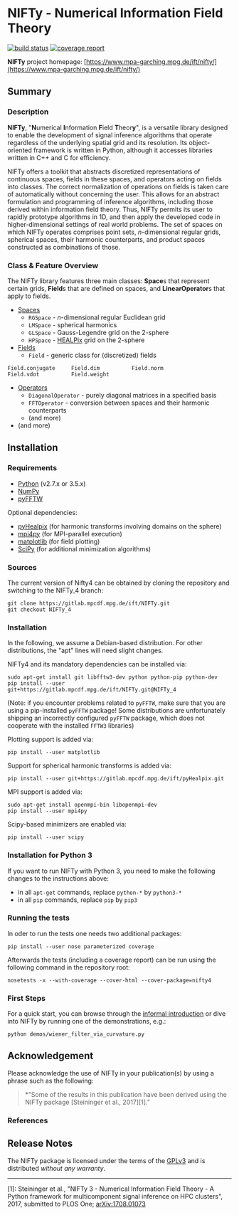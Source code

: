 NIFTy - Numerical Information Field Theory
==========================================
[![build status](https://gitlab.mpcdf.mpg.de/ift/NIFTy/badges/NIFTy_4/build.svg)](https://gitlab.mpcdf.mpg.de/ift/NIFTy/commits/NIFTy_4)
[![coverage report](https://gitlab.mpcdf.mpg.de/ift/NIFTy/badges/NIFTy_4/coverage.svg)](https://gitlab.mpcdf.mpg.de/ift/NIFTy/commits/NIFTy_4)

**NIFTy** project homepage:
[https://www.mpa-garching.mpg.de/ift/nifty/](https://www.mpa-garching.mpg.de/ift/nifty/)

Summary
-------

### Description

**NIFTy**, "**N**umerical **I**nformation **F**ield **T**heor<strong>y</strong>", is
a versatile library designed to enable the development of signal
inference algorithms that operate regardless of the underlying spatial
grid and its resolution. Its object-oriented framework is written in
Python, although it accesses libraries written in C++ and C for
efficiency.

NIFTy offers a toolkit that abstracts discretized representations of
continuous spaces, fields in these spaces, and operators acting on
fields into classes. The correct normalization of operations on
fields is taken care of automatically without concerning the user. This
allows for an abstract formulation and programming of inference
algorithms, including those derived within information field theory.
Thus, NIFTy permits its user to rapidly prototype algorithms in 1D, and
then apply the developed code in higher-dimensional settings of real
world problems. The set of spaces on which NIFTy operates comprises
point sets, *n*-dimensional regular grids, spherical spaces, their
harmonic counterparts, and product spaces constructed as combinations of
those.

### Class & Feature Overview

The NIFTy library features three main classes: **Space**s that represent
certain grids, **Field**s that are defined on spaces, and **LinearOperator**s
that apply to fields.

-   [Spaces](https://www.mpa-garching.mpg.de/ift/nifty/space.html)
    -   `RGSpace` - *n*-dimensional regular Euclidean grid
    -   `LMSpace` - spherical harmonics
    -   `GLSpace` - Gauss-Legendre grid on the 2-sphere
    -   `HPSpace` - [HEALPix](https://sourceforge.net/projects/healpix/)
        grid on the 2-sphere
-   [Fields](https://www.mpa-garching.mpg.de/ift/nifty/field.html)
    -   `Field` - generic class for (discretized) fields

<!-- -->

    Field.conjugate     Field.dim          Field.norm
    Field.vdot          Field.weight

-   [Operators](https://www.mpa-garching.mpg.de/ift/nifty/operator.html)
    -   `DiagonalOperator` - purely diagonal matrices in a specified
        basis
    -   `FFTOperator` - conversion between spaces and their harmonic
                        counterparts
    -   (and more)
-   (and more)

Installation
------------

### Requirements

- [Python](https://www.python.org/) (v2.7.x or 3.5.x)
- [NumPy](https://www.numpy.org/)
- [pyFFTW](https://pypi.python.org/pypi/pyFFTW)

Optional dependencies:
- [pyHealpix](https://gitlab.mpcdf.mpg.de/ift/pyHealpix) (for harmonic
    transforms involving domains on the sphere)
- [mpi4py](https://mpi4py.scipy.org) (for MPI-parallel execution)
- [matplotlib](https://matplotlib.org/) (for field plotting)
- [SciPy](https://www.scipy.org/) (for additional minimization algorithms)

### Sources

The current version of Nifty4 can be obtained by cloning the repository and
switching to the NIFTy_4 branch:

    git clone https://gitlab.mpcdf.mpg.de/ift/NIFTy.git
    git checkout NIFTy_4

### Installation

In the following, we assume a Debian-based distribution. For other
distributions, the "apt" lines will need slight changes.

NIFTy4 and its mandatory dependencies can be installed via:

    sudo apt-get install git libfftw3-dev python python-pip python-dev
    pip install --user git+https://gitlab.mpcdf.mpg.de/ift/NIFTy.git@NIFTy_4

(Note: if you encounter problems related to `pyFFTW`, make sure that you are
using a pip-installed `pyFFTW` package! Some distributions are unfortunately
shipping an incorrectly configured `pyFFTW` package, which does not cooperate
with the installed `FFTW3` libraries)

Plotting support is added via:

    pip install --user matplotlib

Support for spherical harmonic transforms is added via:

    pip install --user git+https://gitlab.mpcdf.mpg.de/ift/pyHealpix.git

MPI support is added via:

    sudo apt-get install openmpi-bin libopenmpi-dev
    pip install --user mpi4py

Scipy-based minimizers are enabled via:

    pip install --user scipy

### Installation for Python 3

If you want to run NIFTy with Python 3, you need to make the following changes
to the instructions above:

- in all `apt-get` commands, replace `python-*` by `python3-*`
- in all `pip` commands, replace `pip` by `pip3`

### Running the tests

In oder to run the tests one needs two additional packages:

    pip install --user nose parameterized coverage

Afterwards the tests (including a coverage report) can be run using the
following command in the repository root:

    nosetests -x --with-coverage --cover-html --cover-package=nifty4


### First Steps

For a quick start, you can browse through the [informal
introduction](https://www.mpa-garching.mpg.de/ift/nifty/start.html) or
dive into NIFTy by running one of the demonstrations, e.g.:

    python demos/wiener_filter_via_curvature.py

Acknowledgement
---------------

Please acknowledge the use of NIFTy in your publication(s) by using a
phrase such as the following:

> *"Some of the results in this publication have been derived using the
> NIFTy package [Steininger et al., 2017][1]."

### References

Release Notes
-------------

The NIFTy package is licensed under the terms of the
[GPLv3](https://www.gnu.org/licenses/gpl.html) and is distributed
*without any warranty*.

* * * * *

[1]: Steininger et al., "NIFTy 3 - Numerical Information Field Theory - A Python framework for multicomponent signal inference on HPC clusters", 2017, submitted to PLOS One;
[arXiv:1708.01073](https://arxiv.org/abs/1708.01073)
